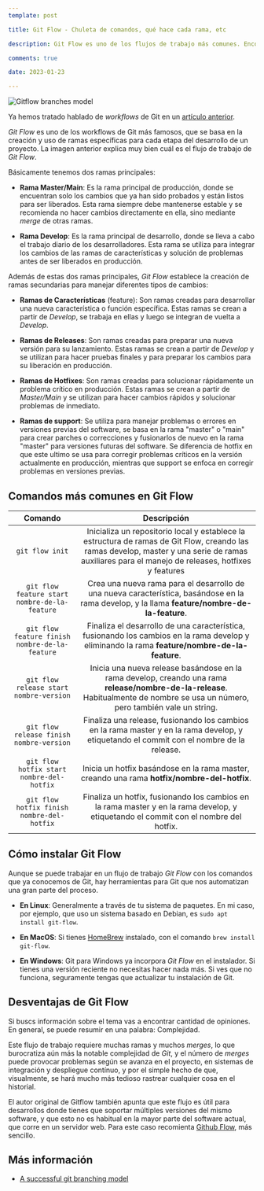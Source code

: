 ```yaml
---
template: post

title: Git Flow - Chuleta de comandos, qué hace cada rama, etc

description: Git Flow es uno de los flujos de trabajo más comunes. Encontrarás una explicación breve, a modo de referencia.

comments: true

date: 2023-01-23

---
```


<style type="text/css">
	article td {
		text-align: left !important;
	}
</style>

<img src="https://iagovar.com/assets/git/git-flow-branches.png" alt="Gitflow branches model">

Ya hemos tratado hablado de *workflows* de Git en un [artículo anterior](https://iagovar.com/git/git-workflows). 

*Git Flow* es uno de los workflows de Git más famosos, que se basa en la creación y uso de ramas específicas para cada etapa del desarrollo de un proyecto. La imagen anterior explica muy bien cuál es el flujo de trabajo de *Git Flow*.

Básicamente tenemos dos ramas principales:

- **Rama Master/Main**: Es la rama principal de producción, donde se encuentran solo los cambios que ya han sido probados y están listos para ser liberados. Esta rama siempre debe mantenerse estable y se recomienda no hacer cambios directamente en ella, sino mediante *merge* de otras ramas.

- **Rama Develop**: Es la rama principal de desarrollo, donde se lleva a cabo el trabajo diario de los desarrolladores. Esta rama se utiliza para integrar los cambios de las ramas de características y solución de problemas antes de ser liberados en producción.

Además de estas dos ramas principales, *Git Flow* establece la creación de ramas secundarias para manejar diferentes tipos de cambios:

- **Ramas de Características** (feature): Son ramas creadas para desarrollar una nueva característica o función específica. Estas ramas se crean a partir de *Develop*, se trabaja en ellas y luego se integran de vuelta a *Develop*.

- **Ramas de Releases**: Son ramas creadas para preparar una nueva versión para su lanzamiento. Estas ramas se crean a partir de *Develop* y se utilizan para hacer pruebas finales y para preparar los cambios para su liberación en producción.

- **Ramas de Hotfixes**: Son ramas creadas para solucionar rápidamente un problema crítico en producción. Estas ramas se crean a partir de *Master/Main* y se utilizan para hacer cambios rápidos y solucionar problemas de inmediato.

- **Ramas de support**: Se utiliza para manejar problemas o errores en versiones previas del software, se basa en la rama "master" o "main" para crear parches o correcciones y fusionarlos de nuevo en la rama "master" para versiones futuras del software. Se diferencia de hotfix en que este ultimo se usa para corregir problemas críticos en la versión actualmente en producción, mientras que support se enfoca en corregir problemas en versiones previas.

## Comandos más comunes en Git Flow

| Comando | Descripción |
|:---:|:---:|
| `git flow init` | Inicializa un repositorio local y establece la estructura de ramas de Git Flow, creando las ramas develop, master y una serie de ramas auxiliares para el manejo de releases, hotfixes y features |
| `git flow feature start nombre-de-la-feature` | Crea una nueva rama para el desarrollo de una nueva característica, basándose en la rama develop, y la llama **feature/nombre-de-la-feature**. |
| `git flow feature finish nombre-de-la-feature` | Finaliza el desarrollo de una característica, fusionando los cambios en la rama develop y eliminando la rama **feature/nombre-de-la-feature**. |
| `git flow release start nombre-version` | Inicia una nueva release basándose en la rama develop, creando una rama **release/nombre-de-la-release**. Habitualmente de nombre se usa un número, pero también vale un string. |
| `git flow release finish nombre-version` | Finaliza una release, fusionando los cambios en la rama master y en la rama develop, y etiquetando el commit con el nombre de la release. |
| `git flow hotfix start nombre-del-hotfix` | Inicia un hotfix basándose en la rama master, creando una rama **hotfix/nombre-del-hotfix**. |
| `git flow hotfix finish nombre-del-hotfix` | Finaliza un hotfix, fusionando los cambios en la rama master y en la rama develop, y etiquetando el commit con el nombre del hotfix. |


## Cómo instalar Git Flow

Aunque se puede trabajar en un flujo de trabajo *Git Flow* con los comandos que ya conocemos de Git, hay herramientas para Git que nos automatizan una gran parte del proceso.

- **En Linux**: Generalmente a través de tu sistema de paquetes. En mi caso, por ejemplo, que uso un sistema basado en Debian, es `sudo apt install git-flow`.

- **En MacOS**: Si tienes [HomeBrew](https://brew.sh/index_es) instalado, con el comando `brew install git-flow`.

- **En Windows**: Git para Windows ya incorpora *Git Flow* en el instalador. Si tienes una versión reciente no necesitas hacer nada más. Si ves que no funciona, seguramente tengas que actualizar tu instalación de Git.

## Desventajas de Git Flow

Si buscs información sobre el tema vas a encontrar cantidad de opiniones. En general, se puede resumir en una palabra: Complejidad.

Este flujo de trabajo requiere muchas ramas y muchos *merges*, lo que burocratiza aún más la notable complejidad de *Git*, y el número de *merges* puede provocar problemas según se avanza en el proyecto, en sistemas de integración y despliegue contínuo, y por el simple hecho de que, visualmente, se hará mucho más tedioso rastrear cualquier cosa en el historial.

El autor original de Gitflow también apunta que este flujo es útil para desarrollos donde tienes que soportar múltiples versiones del mismo software, y que esto no es habitual en la mayor parte del software actual, que corre en un servidor web. Para este caso recomienta [Github Flow](https://docs.github.com/es/get-started/quickstart/github-flow), más sencillo.

## Más información

- [A successful git branching model](https://nvie.com/posts/a-successful-git-branching-model/)

